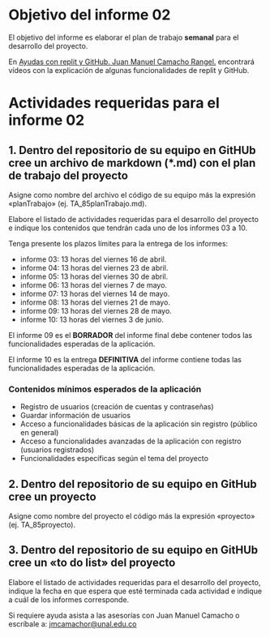 # Objetivo del informe 02
El objetivo del informe es elaborar el plan de trabajo <b>semanal</b> para el desarrollo del proyecto.
  
En [Ayudas con replit y GitHub. Juan Manuel Camacho Rangel.](https://youtube.com/playlist?list=PL7VvL7ZeJVhVNHZ6CcnzsD5DRiK2ogO4I) encontrará vídeos con la explicación de algunas funcionalidades de replit y GitHub.


# Actividades requeridas para el informe 02

## 1. Dentro del repositorio de su equipo en GitHUb cree un archivo de markdown (\*.md) con el plan de trabajo del proyecto

Asigne como nombre del archivo el código de su equipo más la expresión «planTrabajo» (ej. TA_85planTrabajo.md).

Elabore el listado de actividades requeridas para el desarrollo del proyecto e indique los contenidos que tendrán cada uno de los informes 03 a 10.

Tenga presente los plazos límites para la entrega de los informes:

* informe 03: 13 horas del viernes 16 de abril.
* informe 04: 13 horas del viernes 23 de abril.
* informe 05: 13 horas del viernes 30 de abril.
* informe 06: 13 horas del viernes 7 de mayo.
* informe 07: 13 horas del viernes 14 de mayo.
* informe 08: 13 horas del viernes 21 de mayo.
* informe 09: 13 horas del viernes 28 de mayo.
* informe 10: 13 horas del viernes 3 de junio.

El informe 09 es el <b>BORRADOR</b> del informe final debe contener todos las funcionalidades esperadas de la aplicación.

El informe 10 es la entrega <b>DEFINITIVA</b> del informe contiene todas las funcionalidades esperadas de la aplicación.

### Contenidos mínimos esperados de la aplicación
* Registro de usuarios (creación de cuentas y contraseñas)
* Guardar información de usuarios
* Acceso a funcionalidades básicas de la aplicación sin registro (público en general)
* Acceso a funcionalidades avanzadas de la aplicación con registro (usuarios registrados)
* Funcionalidades específicas según el tema del proyecto


## 2. Dentro del repositorio de su equipo en GitHub cree un proyecto
Asigne como nombre del proyecto el código más la expresión «proyecto» (ej. TA_85proyecto).

## 3. Dentro del repositorio de su equipo en GitHUb cree un «to do list» del proyecto
Elabore el listado de actividades requeridas para el desarrollo del proyecto, indique la fecha en que espera que esté terminada cada actividad e indique a cuál de los informes corresponde.

Si requiere ayuda asista a las asesorías con Juan Manuel Camacho o escríbale a: jmcamachor@unal.edu.co
